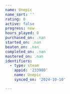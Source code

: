 ```yaml
---
name: Unepic
name_sort: ''
rating: 0
active: false
progress: new
hours_played: 0
purchased_on: .nan
started_on: .nan
beaten_on: .nan
completed_on: .nan
mastered_on: .nan
identifiers:
  - type: steam
    appid: '233980'
    name: Unepic
    synced_on: '2024-10-10'

---
```


